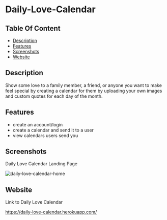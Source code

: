 # Daily-Love-Calendar

## Table Of Content
- [Description](#description)
- [Features](#features)
- [Screenshots](#screenshots)
- [Website](#website)

## Description 
Show some love to a family member, a friend, or anyone you want to make feel special by creating a calendar for them by uploading your own images and custom quotes for each day of the month. 

## Features
- create an account/login
- create a calendar and send it to a user
- view calendars users send you

## Screenshots
Daily Love Calendar Landing Page

![daily-love-calendar-home](https://user-images.githubusercontent.com/98061516/177435210-b989c065-03e0-4d0e-88f8-54f4823fa5af.png)

## Website
Link to Daily Love Calendar

https://daily-love-calendar.herokuapp.com/
